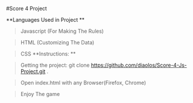 #Score 4 Project

**Languages Used in Project **

> Javascript (For Making The Rules)

> HTML (Customizing The Data)

> CSS
**Instructions:  **

> Getting the project: git clone https://github.com/diaolos/Score-4-Js-Project.git .

> Open index.html with any Browser(Firefox, Chrome) 

> Enjoy The game

